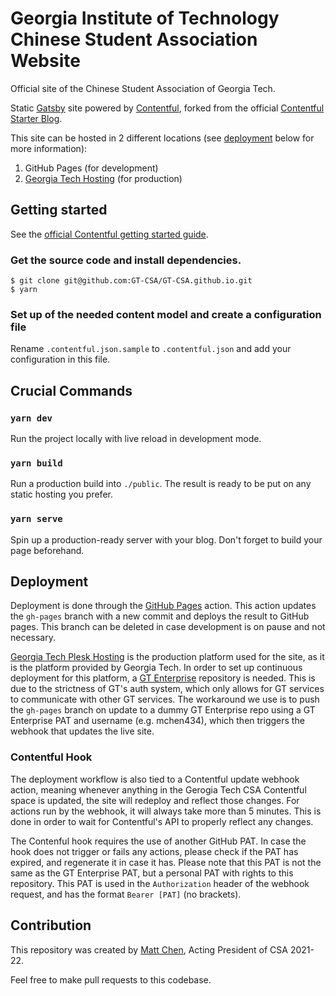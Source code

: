 # Georgia Institute of Technology Chinese Student Association Website

Official site of the Chinese Student Association of Georgia Tech.

Static [Gatsby](http://gatsbyjs.com/) site powered by [Contentful](https://www.contentful.com), forked from the official [Contentful Starter Blog](https://github.com/contentful/starter-gatsby-blog).

This site can be hosted in 2 different locations (see [deployment](#deployment) below for more information):

1. GitHub Pages (for development)
2. [Georgia Tech Hosting](https://hosting.gatech.edu) (for production)

## Getting started

See the [official Contentful getting started guide](https://www.contentful.com/developers/docs/tutorials/general/get-started/).

### Get the source code and install dependencies.

```
$ git clone git@github.com:GT-CSA/GT-CSA.github.io.git
$ yarn
```

### Set up of the needed content model and create a configuration file

Rename `.contentful.json.sample` to `.contentful.json` and add your configuration in this file.

## Crucial Commands

### `yarn dev`

Run the project locally with live reload in development mode.

### `yarn build`

Run a production build into `./public`. The result is ready to be put on any static hosting you prefer.

### `yarn serve`

Spin up a production-ready server with your blog. Don't forget to build your page beforehand.

## Deployment

Deployment is done through the [GitHub Pages](https://github.com/marketplace/actions/github-pages-action) action. This action updates the `gh-pages` branch with a new commit and deploys the result to GitHub pages. This branch can be deleted in case development is on pause and not necessary.

[Georgia Tech Plesk Hosting](https://hosting.gatech.edu) is the production platform used for the site, as it is the platform provided by Georgia Tech. In order to set up continuous deployment for this platform, a [GT Enterprise](https://github.gatech.edu) repository is needed. This is due to the strictness of GT's auth system, which only allows for GT services to communicate with other GT services. The workaround we use is to push the `gh-pages` branch on update to a dummy GT Enterprise repo using a GT Enterprise PAT and username (e.g. mchen434), which then triggers the webhook that updates the live site.

### Contentful Hook

The deployment workflow is also tied to a Contentful update webhook action, meaning whenever anything in the Gerogia Tech CSA Contentful space is updated, the site will redeploy and reflect those changes. For actions run by the webhook, it will always take more than 5 minutes. This is done in order to wait for Contentful's API to properly reflect any changes.

The Contenful hook requires the use of another GitHub PAT. In case the hook does not trigger or fails any actions, please check if the PAT has expired, and regenerate it in case it has. Please note that this PAT is not the same as the GT Enterprise PAT, but a personal PAT with rights to this repository. This PAT is used in the `Authorization` header of the webhook request, and has the format `Bearer [PAT]` (no brackets).

## Contribution

This repository was created by [Matt Chen](https://github.com/Fattimo), Acting President of CSA 2021-22.

Feel free to make pull requests to this codebase.
